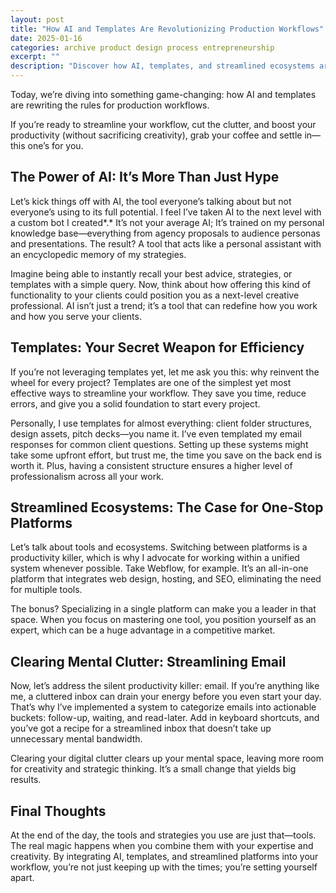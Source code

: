 ```yaml
---
layout: post
title: "How AI and Templates Are Revolutionizing Production Workflows"
date: 2025-01-16
categories: archive product design process entrepreneurship
excerpt: ""
description: "Discover how AI, templates, and streamlined ecosystems are transforming creative workflows. Boost your efficiency and elevate your production game."
---
```



Today, we’re diving into something game-changing: how AI and templates are rewriting the rules for production workflows.

If you’re ready to streamline your workflow, cut the clutter, and boost your productivity (without sacrificing creativity), grab your coffee and settle in—this one’s for you. 


## The Power of AI: It’s More Than Just Hype

Let’s kick things off with AI, the tool everyone’s talking about but not everyone’s using to its full potential. I feel I’ve taken AI to the next level with a custom bot I created*.* It’s not your average AI; It’s trained on my personal knowledge base—everything from agency proposals to audience personas and presentations. The result? A tool that acts like a personal assistant with an encyclopedic memory of my strategies.

Imagine being able to instantly recall your best advice, strategies, or templates with a simple query. Now, think about how offering this kind of functionality to your clients could position you as a next-level creative professional. AI isn’t just a trend; it’s a tool that can redefine how you work and how you serve your clients.


## Templates: Your Secret Weapon for Efficiency

If you’re not leveraging templates yet, let me ask you this: why reinvent the wheel for every project? Templates are one of the simplest yet most effective ways to streamline your workflow. They save you time, reduce errors, and give you a solid foundation to start every project.

Personally, I use templates for almost everything: client folder structures, design assets, pitch decks—you name it. I’ve even templated my email responses for common client questions. Setting up these systems might take some upfront effort, but trust me, the time you save on the back end is worth it. Plus, having a consistent structure ensures a higher level of professionalism across all your work.


## Streamlined Ecosystems: The Case for One-Stop Platforms

Let’s talk about tools and ecosystems. Switching between platforms is a productivity killer, which is why I advocate for working within a unified system whenever possible. Take Webflow, for example. It’s an all-in-one platform that integrates web design, hosting, and SEO, eliminating the need for multiple tools.

The bonus? Specializing in a single platform can make you a leader in that space. When you focus on mastering one tool, you position yourself as an expert, which can be a huge advantage in a competitive market.


## Clearing Mental Clutter: Streamlining Email

Now, let’s address the silent productivity killer: email. If you’re anything like me, a cluttered inbox can drain your energy before you even start your day. That’s why I’ve implemented a system to categorize emails into actionable buckets: follow-up, waiting, and read-later. Add in keyboard shortcuts, and you’ve got a recipe for a streamlined inbox that doesn’t take up unnecessary mental bandwidth.

Clearing your digital clutter clears up your mental space, leaving more room for creativity and strategic thinking. It’s a small change that yields big results.


## Final Thoughts

At the end of the day, the tools and strategies you use are just that—tools. The real magic happens when you combine them with your expertise and creativity. By integrating AI, templates, and streamlined platforms into your workflow, you’re not just keeping up with the times; you’re setting yourself apart.